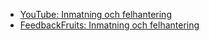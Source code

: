 - [YouTube: Inmatning och felhantering][yt]
- [FeedbackFruits: Inmatning och felhantering][fbf]

[yt]: https://youtu.be/EOLHQ-eJTyU
[fbf]: https://eu.feedbackfruits.com/courses/activity-course/91c73814-3a91-4b23-b95a-283663cc2c44
